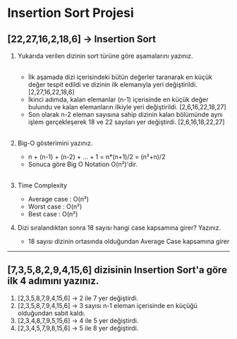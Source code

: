 # Insertion Sort Projesi
## [22,27,16,2,18,6] -> Insertion Sort
1. Yukarıda verilen dizinin sort türüne göre aşamalarını yazınız. <br> <br>
   * İlk aşamada dizi içerisindeki bütün değerler taranarak en küçük değer tespit edildi ve dizinin ilk elemanıyla yeri değiştirildi. [2,27,16,22,18,6]
   * İkinci adımda, kalan elemanlar (n-1) içerisinde en küçük değer bulundu ve kalan elemanların ilkiyle yeri değiştirildi. [2,6,16,22,18,27]
   * Son olarak n-2 eleman sayısına sahip dizinin kalan bölümünde aynı işlem gerçekleşerek 18 ve 22 sayıları yer değiştirdi. [2,6,16,18,22,27] <br><br>

2. Big-O gösterimini yazınız.
    * n + (n-1) + (n-2) + ... + 1 = n*(n+1)/2 = (n²+n)/2
    * Sonuca göre Big O Notation O(n²)'dir. <br> <br>
3. Time Complexity
    * Average case : O(n²) 
    * Worst case : O(n²)
    * Best case : O(n²) 
4. Dizi sıralandıktan sonra  18 sayısı hangi case kapsamına girer? Yazınız.  
    * 18 sayısı dizinin ortasında olduğundan Average Case kapsamına girer
---
## [7,3,5,8,2,9,4,15,6] dizisinin Insertion Sort'a göre ilk 4 adımını yazınız.
 1. [2,3,5,8,7,9,4,15,6] -> 2 ile 7 yer değiştirdi.
 2. [2,3,5,8,7,9,4,15,6] -> 3 sayısı n-1 eleman içerisinde en küçüğü olduğundan sabit kaldı.
 3. [2,3,4,8,7,9,5,15,6] -> 4 ile 5 yer değiştirdi.
 4. [2,3,4,5,7,9,8,15,6] -> 5 ile 8 yer değiştirdi.


